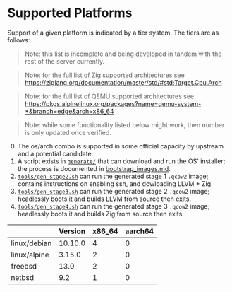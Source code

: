 # Supported Platforms

Support of a given platform is indicated by a tier system. The tiers are as follows:

> Note: this list is incomplete and being developed in tandem with the rest of the server currently.

> Note: for the full list of Zig supported architectures see https://ziglang.org/documentation/master/std/#std;Target.Cpu.Arch

> Note: for the full list of QEMU supported architectures see https://pkgs.alpinelinux.org/packages?name=qemu-system-*&branch=edge&arch=x86_64

> Note: while some functionality listed below might work, then number is only updated once verified.

0. The os/arch combo is supported in some official capacity by upstream and a potential candidate.
1. A script exists in [`generate/`](../../generate) that can download and run the OS' installer; the process is documented in [bootstrap_images.md](bootstrap_images.md).
2. [`tools/gen_stage2.sh`](../../tools/gen_stage2.sh) can run the generated stage 1 `.qcow2` image; contains instructions on enabling ssh, and dowloading LLVM + Zig.
3. [`tools/gen_stage3.sh`](../../tools/gen_stage3.sh) can run the generated stage 2 `.qcow2` image; headlessly boots it and builds LLVM from source then exits.
4. [`tools/gen_stage4.sh`](../../tools/gen_stage4.sh) can run the generated stage 3 `.qcow2` image; headlessly boots it and builds Zig from source then exits.

|              | Version | x86_64 | aarch64 |
|--------------|---------|--------|---------|
| linux/debian | 10.10.0 | 4      | 0       |
| linux/alpine | 3.15.0  | 2      | 0       |
| freebsd      | 13.0    | 2      | 0       |
| netbsd       | 9.2     | 1      | 0       |


<!-- https://docs.drone.io/pipeline/exec/syntax/platform/#supported-platforms -->
<!-- https://man.sr.ht/builds.sr.ht/compatibility.md -->
<!-- https://docs.github.com/en/actions/using-workflows/workflow-syntax-for-github-actions#choosing-github-hosted-runners -->
<!-- https://docs.gitlab.com/runner/install/ -->
